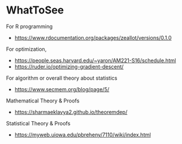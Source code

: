 # WhatToSee

For R programming
- https://www.rdocumentation.org/packages/zeallot/versions/0.1.0

For optimization,
-  https://people.seas.harvard.edu/~yaron/AM221-S16/schedule.html
-  https://ruder.io/optimizing-gradient-descent/

For algorithm or overall theory about statistics
- https://www.secmem.org/blog/page/5/

Mathematical Theory & Proofs
- https://sharmaeklavya2.github.io/theoremdep/

Statistical Theory & Proofs
- https://myweb.uiowa.edu/pbreheny/7110/wiki/index.html
